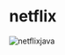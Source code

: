 # netflix

![netflixjava](https://user-images.githubusercontent.com/79226722/178758096-e72320b5-5d80-4cb3-8b81-010cba9368de.png)
